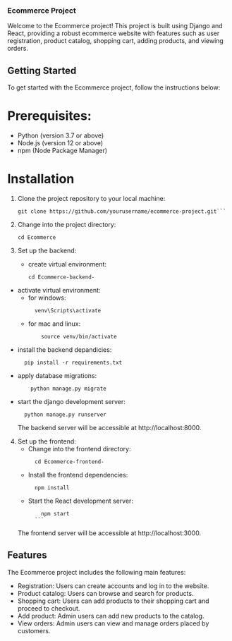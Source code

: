 ### Ecommerce Project 
Welcome to the Ecommerce project! This project is built using Django and React, providing a robust ecommerce website with features such as user registration, product catalog, shopping cart, adding products, and viewing orders.

## Getting Started
To get started with the Ecommerce project, follow the instructions below:

# Prerequisites:
- Python (version 3.7 or above)
- Node.js (version 12 or above)
- npm (Node Package Manager)

# Installation

1. Clone the project repository to your local machine:

   ```shell
   git clone https://github.com/yourusername/ecommerce-project.git```

2. Change into the project directory:

   ```shell
   cd Ecommerce
   ```
3. Set up the backend:
   - create virtual environment:
     ```shell
     cd Ecommerce-backend-
     ```
  - activate virtual environment:
      - for windows:
        ```shell
          venv\Scripts\activate
        ```
      - for mac and linux:
          ```shell
              source venv/bin/activate
          ```
  - install the backend depandicies:
      ```shell
        pip install -r requirements.txt
      ```
  - apply database migrations:
    ```shell
        python manage.py migrate
    ```
  - start the django development server:
      ```shell
        python manage.py runserver
      ```
    The backend server will be accessible at http://localhost:8000.

4. Set up the frontend:
   - Change into the frontend directory:
       ```shell
         cd Ecommerce-frontend-
       ```
   - Install the frontend dependencies:
       ```shell
         npm install
       ```
   - Start the React development server:
       ```shell
           npm start
         ```
    The frontend server will be accessible at http://localhost:3000.
   
## Features

The Ecommerce project includes the following main features:

  - Registration: Users can create accounts and log in to the website.
  - Product catalog: Users can browse and search for products.
  - Shopping cart: Users can add products to their shopping cart and proceed to checkout.
  - Add product: Admin users can add new products to the catalog.
  - View orders: Admin users can view and manage orders placed by customers.
      
   
